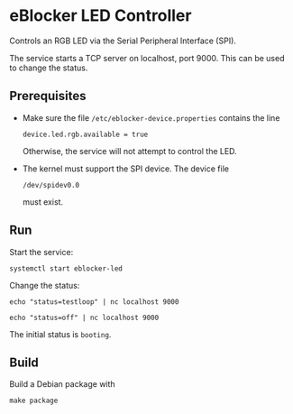 # eBlocker LED Controller

Controls an RGB LED via the Serial Peripheral Interface (SPI).

The service starts a TCP server on localhost, port 9000. This can be used to change the status.

## Prerequisites

*   Make sure the file `/etc/eblocker-device.properties` contains the line

        device.led.rgb.available = true

    Otherwise, the service will not attempt to control the LED.

*   The kernel must support the SPI device. The device file

        /dev/spidev0.0
        
    must exist.

## Run

Start the service:

    systemctl start eblocker-led

Change the status:

    echo "status=testloop" | nc localhost 9000

    echo "status=off" | nc localhost 9000

The initial status is `booting`.

## Build

Build a Debian package with

    make package

